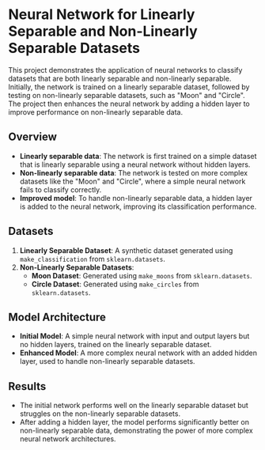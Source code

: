 # Neural Network for Linearly Separable and Non-Linearly Separable Datasets

This project demonstrates the application of neural networks to classify datasets that are both linearly separable and non-linearly separable. Initially, the network is trained on a linearly separable dataset, followed by testing on non-linearly separable datasets, such as "Moon" and "Circle". The project then enhances the neural network by adding a hidden layer to improve performance on non-linearly separable data.

## Overview

- **Linearly separable data**: The network is first trained on a simple dataset that is linearly separable using a neural network without hidden layers.
- **Non-linearly separable data**: The network is tested on more complex datasets like the "Moon" and "Circle", where a simple neural network fails to classify correctly.
- **Improved model**: To handle non-linearly separable data, a hidden layer is added to the neural network, improving its classification performance.

## Datasets

1. **Linearly Separable Dataset**: A synthetic dataset generated using `make_classification` from `sklearn.datasets`.
2. **Non-Linearly Separable Datasets**:
   - **Moon Dataset**: Generated using `make_moons` from `sklearn.datasets`.
   - **Circle Dataset**: Generated using `make_circles` from `sklearn.datasets`.

## Model Architecture

- **Initial Model**: A simple neural network with input and output layers but no hidden layers, trained on the linearly separable dataset.
- **Enhanced Model**: A more complex neural network with an added hidden layer, used to handle non-linearly separable datasets.

## Results

- The initial network performs well on the linearly separable dataset but struggles on the non-linearly separable datasets.
- After adding a hidden layer, the model performs significantly better on non-linearly separable data, demonstrating the power of more complex neural network architectures.

